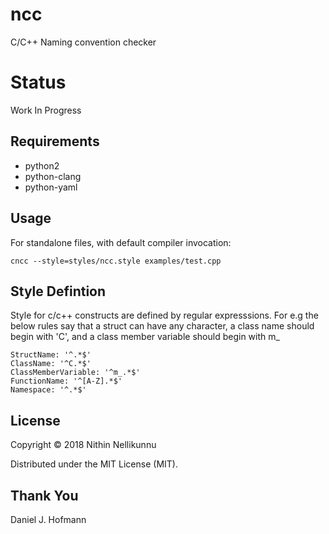 # ncc
C/C++ Naming convention checker

# Status
Work In Progress

## Requirements

* python2
* python-clang
* python-yaml

## Usage

For standalone files, with default compiler invocation:

    cncc --style=styles/ncc.style examples/test.cpp

## Style Defintion

Style for c/c++ constructs are defined by regular expresssions. For e.g the below rules say that
a struct can have any character, a class name should begin with 'C', and a class member variable
should begin with m_

    StructName: '^.*$'
    ClassName: '^C.*$'
    ClassMemberVariable: '^m_.*$'
    FunctionName: '^[A-Z].*$'
    Namespace: '^.*$'

## License

Copyright © 2018 Nithin Nellikunnu

Distributed under the MIT License (MIT).


## Thank You
Daniel J. Hofmann
